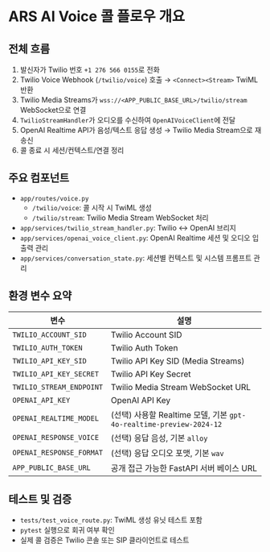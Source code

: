# ARS AI Voice 콜 플로우 개요

## 전체 흐름

1. 발신자가 Twilio 번호 `+1 276 566 0155`로 전화
2. Twilio Voice Webhook (`/twilio/voice`) 호출 → `<Connect><Stream>` TwiML 반환
3. Twilio Media Streams가 `wss://<APP_PUBLIC_BASE_URL>/twilio/stream` WebSocket으로 연결
4. `TwilioStreamHandler`가 오디오를 수신하여 `OpenAIVoiceClient`에 전달
5. OpenAI Realtime API가 음성/텍스트 응답 생성 → Twilio Media Stream으로 재송신
6. 콜 종료 시 세션/컨텍스트/연결 정리

## 주요 컴포넌트

- `app/routes/voice.py`
  - `/twilio/voice`: 콜 시작 시 TwiML 생성
  - `/twilio/stream`: Twilio Media Stream WebSocket 처리
- `app/services/twilio_stream_handler.py`: Twilio ↔ OpenAI 브리지
- `app/services/openai_voice_client.py`: OpenAI Realtime 세션 및 오디오 입출력 관리
- `app/services/conversation_state.py`: 세션별 컨텍스트 및 시스템 프롬프트 관리

## 환경 변수 요약

| 변수 | 설명 |
| --- | --- |
| `TWILIO_ACCOUNT_SID` | Twilio Account SID |
| `TWILIO_AUTH_TOKEN` | Twilio Auth Token |
| `TWILIO_API_KEY_SID` | Twilio API Key SID (Media Streams) |
| `TWILIO_API_KEY_SECRET` | Twilio API Key Secret |
| `TWILIO_STREAM_ENDPOINT` | Twilio Media Stream WebSocket URL |
| `OPENAI_API_KEY` | OpenAI API Key |
| `OPENAI_REALTIME_MODEL` | (선택) 사용할 Realtime 모델, 기본 `gpt-4o-realtime-preview-2024-12` |
| `OPENAI_RESPONSE_VOICE` | (선택) 응답 음성, 기본 `alloy` |
| `OPENAI_RESPONSE_FORMAT` | (선택) 응답 오디오 포맷, 기본 `wav` |
| `APP_PUBLIC_BASE_URL` | 공개 접근 가능한 FastAPI 서버 베이스 URL |

## 테스트 및 검증

- `tests/test_voice_route.py`: TwiML 생성 유닛 테스트 포함
- `pytest` 실행으로 회귀 여부 확인
- 실제 콜 검증은 Twilio 콘솔 또는 SIP 클라이언트로 테스트


